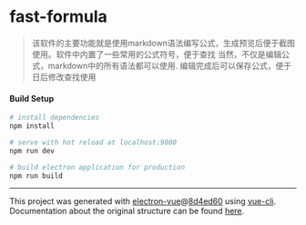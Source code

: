 # fast-formula

> 该软件的主要功能就是使用markdown语法编写公式，生成预览后便于截图使用。软件中内置了一些常用的公式符号，便于查找
> 当然，不仅是编辑公式，markdown中的所有语法都可以使用.
> 编辑完成后可以保存公式，便于日后修改查找使用

#### Build Setup

``` bash
# install dependencies
npm install

# serve with hot reload at localhost:9080
npm run dev

# build electron application for production
npm run build


```

---

This project was generated with [electron-vue](https://github.com/SimulatedGREG/electron-vue)@[8d4ed60](https://github.com/SimulatedGREG/electron-vue/tree/8d4ed607d65300381a8f47d97923eb07832b1a9a) using [vue-cli](https://github.com/vuejs/vue-cli). Documentation about the original structure can be found [here](https://simulatedgreg.gitbooks.io/electron-vue/content/index.html).
